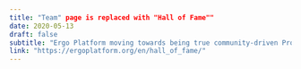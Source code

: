 ```yaml
---
title: "Team" page is replaced with "Hall of Fame""
date: 2020-05-13
draft: false
subtitle: "Ergo Platform moving towards being true community-driven Proof-of-Work cryptocurrency"
link: "https://ergoplatform.org/en/hall_of_fame/"
---
```

